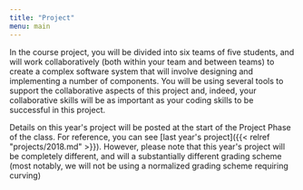 ```yaml
---
title: "Project"
menu: main
---
```


In the course project, you will be divided into six teams of five students, and will work collaboratively (both within your team and between teams) to create a complex software system that will involve designing and implementing a number of components. You will be using several tools to support the collaborative aspects of this project and, indeed, your collaborative skills will be as important as your coding skills to be successful in this project.

Details on this year's project will be posted at the start of the Project Phase of the class. For reference, you can see [last year's project]({{< relref "projects/2018.md" >}}). However, please note that this year's project will be completely different, and will a substantially different grading scheme (most notably, we will not be using a normalized grading scheme requiring curving)





